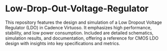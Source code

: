 # Low-Drop-Out-Voltage-Regulator
This repository features the design and simulation of a Low Dropout Voltage Regulator (LDO) in Cadence Virtuoso. It emphasizes high performance, stability, and low power consumption. Included are detailed schematics, simulation results, and documentation, offering a reference for CMOS LDO design with insights into key specifications and metrics.
